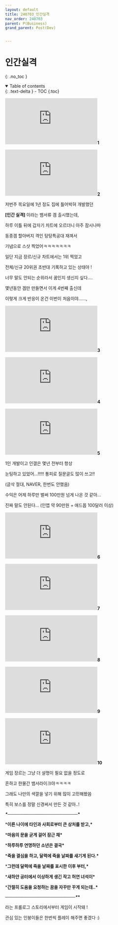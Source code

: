 ```yaml
---
layout: default
title: 240703_인간실격
nav_order: 240703
parent: P(Business)
grand_parent: Post(Dev)


---
```


# 인간실격

{: .no_toc }

<details open markdown="block">
  <summary>
    Table of contents
  </summary>
  {: .text-delta }
- TOC
{:toc}
</details>
<!------------------------------------ STEP ------------------------------------>



![7cea817fb28669f139e880e2449f2e2d8dab917b0bf90927a8f98a09a1](https://dcimg7.dcinside.co.kr/viewimage.php?id=2abcdd23dad63db0&no=24b0d769e1d32ca73ce980fa11d028318bcc964a2550adfe9a320f1577efdb96ec7d12d72d5aed1ddd73500bfe77e3a19e025b24557ef63fa80a6198b29415e71d4b4c1936a366c1d3637ccdc6d6432bec)**1**



![7cea817fb28669f138e682e3409f2e2d4d5505ebb857d6e2517d7614a3](https://dcimg7.dcinside.co.kr/viewimage.php?id=2abcdd23dad63db0&no=24b0d769e1d32ca73ce980fa11d028318bcc964a2550adfe9a320f1577efdb96ec7d12d72d5aed1ddd73500bfe77e3a19e025b24557ef63af70066cfb0c015e7e0326017362750e2fb7f6cb087abb6ab74)**2**



저번주 목요일에 1년 정도 집에 틀어박혀 개발했던

**[인간 실격]** 이라는 뱀서류 겜 출시했는데,

하루 이틀 뒤에 갑자기 차트에 오르더니 아주 잠시나마

동종겜 할아버지 격인 탕탕특공대 재껴서

기념으로 스샷 찍었어ㅋㅋㅋㅋㅋㅋㅋ

일단 지금 장르/신규 차트에서는 1위 찍었고

전체/신규 20위권 초반대 기록하고 있는 상태야 !

너무 말도 안되는 순위라서 꿈인지 생신지 싶다....

몇년동안 겜만 만들면서 이게 4번째 출신데

이렇게 크게 반응이 온건 이번이 처음이야......,



![1ebec223e0dc2bae61abe9e74683706d2da14d83d2dfcbb4b7c1c4174b0486bdb5824bdab6cc6b2430db6d4c09aecee50863c1e90f1e](https://dcimg7.dcinside.co.kr/viewimage.php?id=2abcdd23dad63db0&no=24b0d769e1d32ca73ce980fa11d028318bcc964a2550adfe9a320f1577efdb96ec7d12d72d5aed1ddd73500bfe77e3a19e025b24557ef639f653629cb69341e7f879d9d9abcc688c1d8bbcc2a5cbca0f26d3a968e99dd83bc597b2387e5e2dc3f52433f92251eeb73a5e)**3**



![1ebec223e0dc2bae61abe9e74683706d2da14d83d2dfcbb4b3c7c41446088c8bcf71fa74cb8b1a4b7226ac892fa22942f6776e2006e17282dc32](https://dcimg7.dcinside.co.kr/viewimage.php?id=2abcdd23dad63db0&no=24b0d769e1d32ca73ce980fa11d028318bcc964a2550adfe9a320f1577efdb96ec7d12d72d5aed1ddd73500bfe77e3a19e025b24557ef63eab57329be7c514e77bcc104a3e78515ea4004826b23580082c5c16ccba4b438a9b61fc24fbee76ea5c1d2ffd3af898c176fd0bb63472)**4**



![1ebec223e0dc2bae61abe9e74683706d2da14d83d2dfcbb5b4c1c41446088c8b08cc868347dce49530548fed012b1ca86cb66e358b2a82cd6fc7](https://dcimg7.dcinside.co.kr/viewimage.php?id=2abcdd23dad63db0&no=24b0d769e1d32ca73ce980fa11d028318bcc964a2550adfe9a320f1577efdb96ec7d12d72d5aed1ddd73500bfe77e3a19e025b24557ef663fd04309fb7931ce7f53b72fc327752d5867e83d97326c02626699f721cefdc984a4f285e7c42c5a7fdfadf95930a527d0eadf01c0418)**5**



1인 개발이고 인갤은 몇년 전부터 항상

눈팅하고 있었어...!!!!! 통피로 질문글도 많이 쓰고!!

(글삭 절대, NAVER, 한번도 안했음)

수익은 어제 하루만 벌써 100만원 넘게 나온 것 같아...

진짜 말도 안된다... (인앱 약 90만원 + 애드몹 100달러 이상)



![7cea817fb28669f43ae986e2469f2e2d80b462ef23ed2f46a1247f456aec](https://dcimg7.dcinside.co.kr/viewimage.php?id=2abcdd23dad63db0&no=24b0d769e1d32ca73ce980fa11d028318bcc964a2550adfe9a320f1577efdb96ec7d12d72d5aed1ddd73500bfe77e3a19e025b24557ef66cf654669be09b41e7c6c92cea1f2ab70608244e938cef69bda3)**6**



![7cea817fb28669f43ae986e5479f2e2d03a0ef7a71a650c52d3cd1f3b743](https://dcimg7.dcinside.co.kr/viewimage.php?id=2abcdd23dad63db0&no=24b0d769e1d32ca73ce980fa11d028318bcc964a2550adfe9a320f1577efdb96ec7d12d72d5aed1ddd73500bfe77e3a19e025b24557ef66bf90465c8e39344e79266036d456d4874bf64f1b2a16cb78e69)**7**



![7cea817fb28669f43aea8fe1409f2e2d06f5b0972f6f9a5d9477302c6e35](https://dcimg7.dcinside.co.kr/viewimage.php?id=2abcdd23dad63db0&no=24b0d769e1d32ca73ce980fa11d028318bcc964a2550adfe9a320f1577efdb96ec7d12d72d5aed1ddd73500bfe77e3a19e025b24557ef638ab5464cab2c643e7040d35c38e07dd929722a679fa328b47db)**8**



![7cea817fb28669f43aea8ee2409f2e2d58d9f5118deb81964e7447a78827](https://dcimg7.dcinside.co.kr/viewimage.php?id=2abcdd23dad63db0&no=24b0d769e1d32ca73ce980fa11d028318bcc964a2550adfe9a320f1577efdb96ec7d12d72d5aed1ddd73500bfe77e3a19e025b24557ef66efb5636cae2c643e7969e35351c59be4e4c65e753e36dc25717)**9**



![7cea817fb28669f43ae987e7479f2e2d726c9cc194fd0650f37a69358b](https://dcimg7.dcinside.co.kr/viewimage.php?id=2abcdd23dad63db0&no=24b0d769e1d32ca73ce980fa11d028318bcc964a2550adfe9a320f1577efdb96ec7d12d72d5aed1ddd73500bfe77e3a19e025b24557ef63faa0463cfb79344e76fc8ddfd8d945edb9110e3ca29968a62f8)**10**



게임 장르는 그냥 더 설명이 필요 없을 정도로

흔하고 한물간 뱀서라이크야ㅋㅋㅋㅋ

그래도 나만의 색깔을 넣기 위해 많이 고민해봤씀

특히 보스를 정말 신경써서 만든 것 같아..!

***\******───────────────────────\***

***이른 나이에 타인과 사회로부터 큰 상처를 받고,\***

***마음의 문을 굳게 걸어 잠근 채\***

***하루하루 연명하던 소년은 결국\***

***죽을 결심을 하고, 달력에 죽을 날짜를 새기게 된다.\***

***그런데 달력에 죽을 날짜를 표시한 이후 부터,\***

***새하얀 공터에서 이상하게 생긴 작고 허연 녀석이\***

***간절히 도움을 요청하는 꿈을 자꾸만 꾸게 되는데..\***

***───────────────────────\******\***

라는 프롤로그 스토리에서부터 게임이 시작돼 !

관심 있는 인붕이들은 한번씩 플레이 해주면 좋겠다 :)
